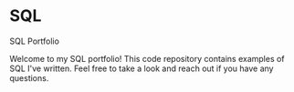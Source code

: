 # SQL
SQL Portfolio 

Welcome to my SQL portfolio! This code repository contains examples of SQL I've written. Feel free to take a look and reach out if you have any questions.
